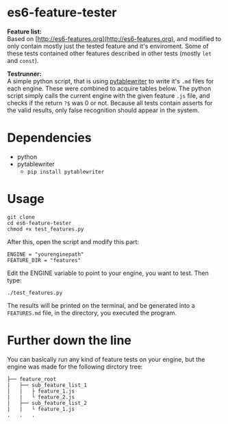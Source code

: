 # es6-feature-tester

**Feature list:**  
Based on [http://es6-features.org](http://es6-features.org), and modified to only contain mostly just the tested feature and it's enviroment. Some of these tests contained other features described in other tests (mostly `let` and `const`).   

**Testrunner:**  
A simple python script, that is using [pytablewriter](https://github.com/thombashi/pytablewriter) to write it's `.md` files for each engine. These were combined to acquire tables below. 
The python script simply calls the current engine with the given feature `.js` file, and checks if the return `?$` was 0 or not. Because all tests contain asserts for the valid results, only false recognition should appear in the system.

# Dependencies
- python
- pytablewriter
  - `pip install pytablewriter`

# Usage
```
git clone
cd es6-feature-tester
chmod +x test_features.py
```
After this, open the script and modify this part:
```
ENGINE = "yourenginepath"
FEATURE_DIR = "features"
```
Edit the ENGINE variable to point to your engine, you want to test.
Then type:
```
./test_features.py
```

The results will be printed on the terminal, and be generated into a `FEATURES.md` file, in the directory, you executed the program.

# Further down the line

You can basically run any kind of feature tests on your engine, but the engine was made for the following dirctory tree:
```
├── feature_root
|   ├── sub_feature_list_1
|   |   ├ feature_1.js
|   |   └ feature_2.js
|   ├── sub_feature_list_2
|   |   └ feature_1.js
.   .   .
```
